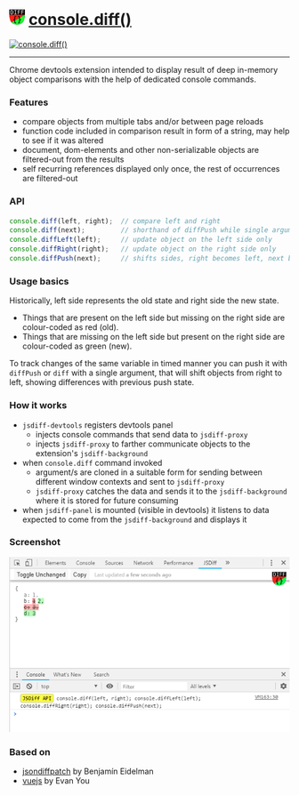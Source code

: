 # ![jsdiff](./src/img/panel-icon28.png) [console.diff()]()
[![console.diff()](https://developer.chrome.com/webstore/images/ChromeWebStore_BadgeWBorder_v2_206x58.png)](https://chrome.google.com/webstore/detail/jsdiff-devtool/iefeamoljhdcpigpnpggeiiabpnpgonb)

---
Chrome devtools extension intended to display result of deep in-memory object
comparisons with the help of dedicated console commands.

### Features
* compare objects from multiple tabs and/or between page reloads
* function code included in comparison result in form of a string, may help to see if it was altered
* document, dom-elements and other non-serializable objects are filtered-out from the results
* self recurring references displayed only once, the rest of occurrences are filtered-out  

### API
```javascript
console.diff(left, right);  // compare left and right
console.diff(next);         // shorthand of diffPush while single argumented
console.diffLeft(left);     // update object on the left side only
console.diffRight(right);   // update object on the right side only
console.diffPush(next);     // shifts sides, right becomes left, next becomes right
```

### Usage basics
Historically, left side represents the old state and right side the new state.
* Things that are present on the left side but missing on the right side are colour-coded as red (old).
* Things that are missing on the left side but present on the right side are colour-coded as green (new).

To track changes of the same variable in timed manner you can push it with `diffPush` or `diff`
with a single argument,
that will shift objects from right to left, showing differences with previous push state.

### How it works
* `jsdiff-devtools` registers devtools panel
  * injects console commands that send data to `jsdiff-proxy` 
  * injects `jsdiff-proxy` to farther communicate objects to the extension's `jsdiff-background`
* when `console.diff` command invoked
  * argument/s are cloned in a suitable form for sending between different window contexts and sent to `jsdiff-proxy`
  * `jsdiff-proxy` catches the data and sends it to the `jsdiff-background` where it is stored for future consuming
* when `jsdiff-panel` is mounted (visible in devtools) it listens to data expected to come from the `jsdiff-background`
and displays it

### Screenshot
![screenshot](./src/img/screenshot-01.png)

### Based on
- [jsondiffpatch](https://github.com/benjamine/jsondiffpatch) by Benjamín Eidelman
- [vuejs](https://github.com/vuejs) by Evan You
